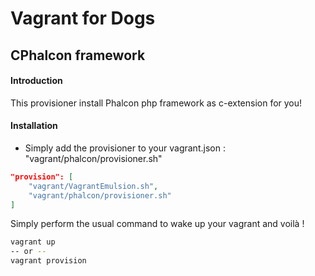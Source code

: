 # Vagrant for Dogs

## CPhalcon framework

#### Introduction

This provisioner install Phalcon php framework as c-extension for you!

#### Installation

* Simply add the provisioner to your vagrant.json : "vagrant/phalcon/provisioner.sh"

```json
"provision": [
    "vagrant/VagrantEmulsion.sh",
    "vagrant/phalcon/provisioner.sh"
]
```

Simply perform the usual command to wake up your vagrant and voilà !

```bash
vagrant up
-- or --
vagrant provision
```
